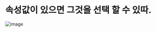 # 속성값이 있으면 그것을 선택 할 수 있따.

![image](https://user-images.githubusercontent.com/85022962/130378828-91b2c868-9cb3-4e93-b60c-1f29434dc55f.png)
